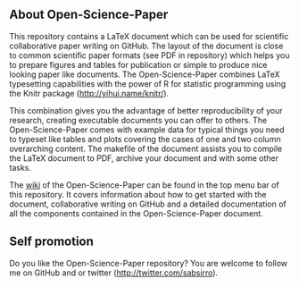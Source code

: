 ## About Open-Science-Paper

This repository contains a LaTeX document which can be used for scientific
collaborative paper writing on GitHub. The layout of the document is close to
common scientific paper formats (see PDF in repository) which helps you to
prepare figures and tables for publication or simple to produce nice looking
paper like documents. The Open-Science-Paper combines LaTeX typesetting
capabilities with the power of R for statistic programming using the Knitr
package (http://yihui.name/knitr/).

This combination gives you the advantage of better reproducibility of
your research, creating executable documents you can offer to others. The
Open-Science-Paper comes with example data for typical things you need to
typeset like tables and plots covering the cases of one and two column
overarching content. The makefile of the document assists you to compile the
LaTeX document to PDF, archive your document and with some other tasks.

The [wiki](https://github.com/cpfaff/Open-Science-Paper/wiki) of the
Open-Science-Paper can be found in the top menu bar of this repository. It
covers information about how to get started with the document, collaborative
writing on GitHub and a detailed documentation of all the components contained
in the Open-Science-Paper document.

## Self promotion

Do you like the Open-Science-Paper repository? You are welcome to follow me on
GitHub and or twitter (http://twitter.com/sabsirro).

